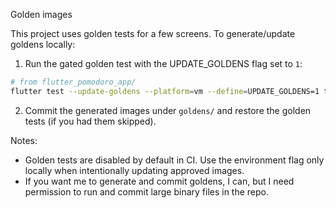 Golden images

This project uses golden tests for a few screens. To generate/update goldens locally:

1. Run the gated golden test with the UPDATE_GOLDENS flag set to `1`:

```bash
# from flutter_pomodoro_app/
flutter test --update-goldens --platform=vm --define=UPDATE_GOLDENS=1 test/settings_screen_goldens.dart
```

2. Commit the generated images under `goldens/` and restore the golden tests (if you had them skipped).

Notes:
- Golden tests are disabled by default in CI. Use the environment flag only locally when intentionally updating approved images.
- If you want me to generate and commit goldens, I can, but I need permission to run and commit large binary files in the repo.
